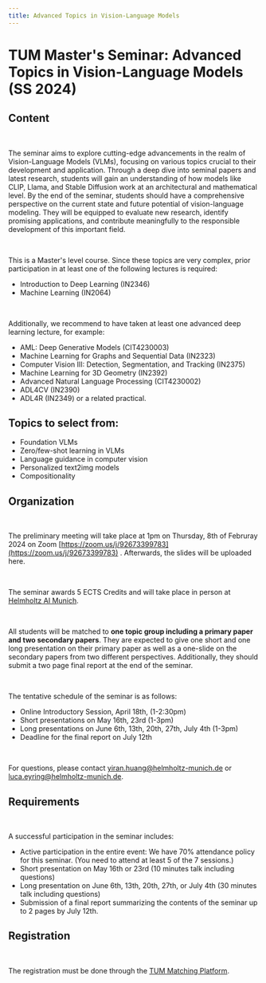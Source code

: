 ```yaml
---
title: Advanced Topics in Vision-Language Models
---
```

# TUM Master's Seminar: Advanced Topics in Vision-Language Models (SS 2024)

## Content

</br>

The seminar aims to explore cutting-edge advancements in the realm of Vision-Language Models (VLMs), focusing on various topics crucial to their development and application. Through a deep dive into seminal papers and latest research, students will gain an understanding of how models like CLIP, Llama, and Stable Diffusion work at an architectural and mathematical level. By the end of the seminar, students should have a comprehensive perspective on the current state and future potential of vision-language modeling. They will be equipped to evaluate new research, identify promising applications, and contribute meaningfully to the responsible development of this important field.

</br>

This is a Master's level course. Since these topics are very complex, prior participation in at least one of the following lectures is required:
- Introduction to Deep Learning (IN2346)
- Machine Learning (IN2064)

</br>

Additionally, we recommend to have taken at least one advanced deep learning lecture, for example:
- AML: Deep Generative Models (CIT4230003)
- Machine Learning for Graphs and Sequential Data (IN2323)
- Computer Vision III: Detection, Segmentation, and Tracking (IN2375)
- Machine Learning for 3D Geometry (IN2392)
- Advanced Natural Language Processing (CIT4230002)
- ADL4CV (IN2390)
- ADL4R (IN2349)
or a related practical.

## Topics to select from:
- Foundation VLMs
- Zero/few-shot learning in VLMs
- Language guidance in computer vision
- Personalized text2img models
- Compositionality

## Organization

</br>

The preliminary meeting will take place at 1pm on Thursday, 8th of Februray 2024 on Zoom [https://zoom.us/j/92673399783](https://zoom.us/j/92673399783) . Afterwards, the slides will be uploaded here.

</br>

The seminar awards 5 ECTS Credits and will take place in person at [Helmholtz AI Munich](https://www.google.com/maps?ll=48.220675,11.596054&z=17&t=m&hl=en&gl=GB&mapclient=embed&cid=3379363886196135068).

</br>

All students will be matched to __one topic group including a primary paper and two secondary papers__. They are expected to give one short and one long presentation on their primary paper as well as a one-slide on the secondary papers from two different perspectives. Additionally, they should submit a two page final report at the end of the seminar.

</br>

The tentative schedule of the seminar is as follows:
- Online Introductory Session, April 18th, (1-2:30pm)
- Short presentations on May 16th, 23rd (1-3pm)
- Long presentations on June 6th, 13th, 20th, 27th, July 4th (1-3pm)
- Deadline for the final report on July 12th

</br>

For questions, please contact yiran.huang@helmholtz-munich.de or luca.eyring@helmholtz-munich.de.

## Requirements

</br>

A successful participation in the seminar includes:
- Active participation in the entire event: We have 70% attendance policy for this seminar. (You need to attend at least 5 of the 7 sessions.)
- Short presentation on May 16th or 23rd (10 minutes talk including questions)
- Long presentation on June 6th, 13th, 20th, 27th, or July 4th (30 minutes talk including questions)
- Submission of a final report summarizing the contents of the seminar up to 2 pages by July 12th.

## Registration

</br>

The registration must be done through the [TUM Matching Platform](https://matching.in.tum.de/).